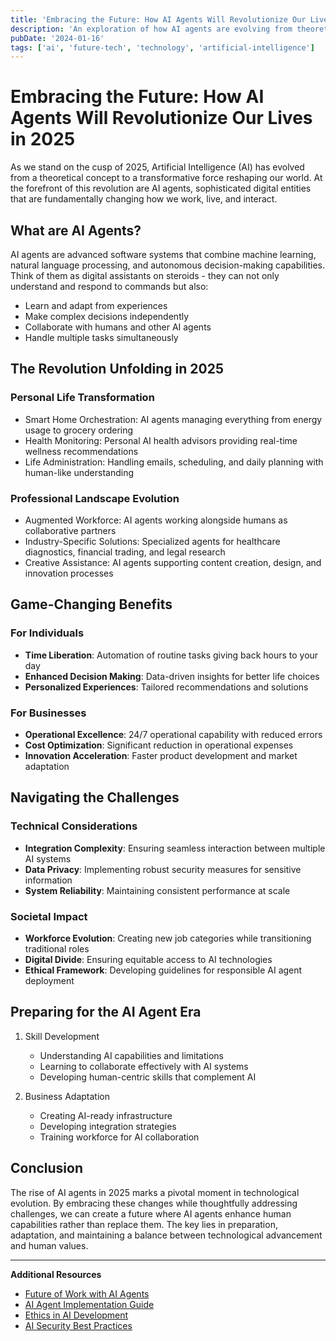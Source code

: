 ```yaml
---
title: 'Embracing the Future: How AI Agents Will Revolutionize Our Lives in 2025'
description: 'An exploration of how AI agents are evolving from theoretical concepts to transformative forces, reshaping how we work, live, and interact as we approach 2025.'
pubDate: '2024-01-16'
tags: ['ai', 'future-tech', 'technology', 'artificial-intelligence']
---
```


# Embracing the Future: How AI Agents Will Revolutionize Our Lives in 2025

As we stand on the cusp of 2025, Artificial Intelligence (AI) has evolved from a theoretical concept to a transformative force reshaping our world. At the forefront of this revolution are AI agents, sophisticated digital entities that are fundamentally changing how we work, live, and interact.

## What are AI Agents?

AI agents are advanced software systems that combine machine learning, natural language processing, and autonomous decision-making capabilities. Think of them as digital assistants on steroids - they can not only understand and respond to commands but also:
- Learn and adapt from experiences
- Make complex decisions independently
- Collaborate with humans and other AI agents
- Handle multiple tasks simultaneously

## The Revolution Unfolding in 2025

### Personal Life Transformation
- Smart Home Orchestration: AI agents managing everything from energy usage to grocery ordering
- Health Monitoring: Personal AI health advisors providing real-time wellness recommendations
- Life Administration: Handling emails, scheduling, and daily planning with human-like understanding

### Professional Landscape Evolution
- Augmented Workforce: AI agents working alongside humans as collaborative partners
- Industry-Specific Solutions: Specialized agents for healthcare diagnostics, financial trading, and legal research
- Creative Assistance: AI agents supporting content creation, design, and innovation processes

## Game-Changing Benefits

### For Individuals
- **Time Liberation**: Automation of routine tasks giving back hours to your day
- **Enhanced Decision Making**: Data-driven insights for better life choices
- **Personalized Experiences**: Tailored recommendations and solutions

### For Businesses
- **Operational Excellence**: 24/7 operational capability with reduced errors
- **Cost Optimization**: Significant reduction in operational expenses
- **Innovation Acceleration**: Faster product development and market adaptation

## Navigating the Challenges

### Technical Considerations
- **Integration Complexity**: Ensuring seamless interaction between multiple AI systems
- **Data Privacy**: Implementing robust security measures for sensitive information
- **System Reliability**: Maintaining consistent performance at scale

### Societal Impact
- **Workforce Evolution**: Creating new job categories while transitioning traditional roles
- **Digital Divide**: Ensuring equitable access to AI technologies
- **Ethical Framework**: Developing guidelines for responsible AI agent deployment

## Preparing for the AI Agent Era

1. Skill Development
   - Understanding AI capabilities and limitations
   - Learning to collaborate effectively with AI systems
   - Developing human-centric skills that complement AI

2. Business Adaptation
   - Creating AI-ready infrastructure
   - Developing integration strategies
   - Training workforce for AI collaboration

## Conclusion

The rise of AI agents in 2025 marks a pivotal moment in technological evolution. By embracing these changes while thoughtfully addressing challenges, we can create a future where AI agents enhance human capabilities rather than replace them. The key lies in preparation, adaptation, and maintaining a balance between technological advancement and human values.

---

**Additional Resources**

* [Future of Work with AI Agents](https://example.com/future-work-ai)
* [AI Agent Implementation Guide](https://example.com/ai-implementation)
* [Ethics in AI Development](https://example.com/ai-ethics)
* [AI Security Best Practices](https://example.com/ai-security)
